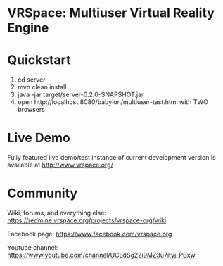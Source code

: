 # VRSpace: Multiuser Virtual Reality Engine

# Quickstart

1) cd server
2) mvn clean install
3) java -jar target/server-0.2.0-SNAPSHOT.jar
4) open http://localhost:8080/babylon/multiuser-test.html with TWO browsers

# Live Demo

Fully featured live demo/test instance of current development version is available at http://www.vrspace.org/

# Community

Wiki, forums, and everything else: https://redmine.vrspace.org/projects/vrspace-org/wiki

Facebook page: https://www.facebook.com/vrspace.org

Youtube channel: https://www.youtube.com/channel/UCLdSg22i9MZ3u7ityj_PBxw